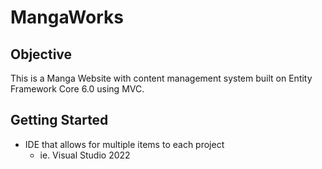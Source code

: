 # MangaWorks

## Objective

This is a Manga Website with content management system built on Entity Framework Core 6.0 using MVC.

## Getting Started
- IDE that allows for multiple items to each project
   - ie. Visual Studio 2022
